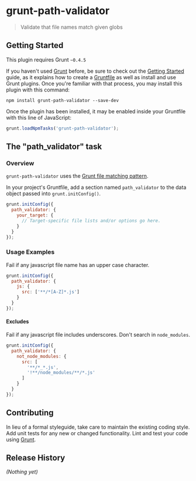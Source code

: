 # grunt-path-validator

> Validate that file names match given globs

## Getting Started
This plugin requires Grunt `~0.4.5`

If you haven't used [Grunt](http://gruntjs.com/) before, be sure to check out the [Getting Started](http://gruntjs.com/getting-started) guide, as it explains how to create a [Gruntfile](http://gruntjs.com/sample-gruntfile) as well as install and use Grunt plugins. Once you're familiar with that process, you may install this plugin with this command:

```shell
npm install grunt-path-validator --save-dev
```

Once the plugin has been installed, it may be enabled inside your Gruntfile with this line of JavaScript:

```js
grunt.loadNpmTasks('grunt-path-validator');
```

## The "path_validator" task

### Overview
`grunt-path-validator` uses the [Grunt file matching pattern](http://gruntjs.com/configuring-tasks#files).


In your project's Gruntfile, add a section named `path_validator` to the data object passed into `grunt.initConfig()`.

```js
grunt.initConfig({
  path_validator: {
    your_target: {
      // Target-specific file lists and/or options go here.
    }
  }
});
```

### Usage Examples

Fail if any javascript file name has an upper case character.

```js
grunt.initConfig({
  path_validator: {
    js: {
      src: ['**/*[A-Z]*.js']
    }
  }
});
```

#### Excludes

Fail if any javascript file includes underscores. Don't search in `node_modules`.

```js
grunt.initConfig({
  path_validator: {
    not_node_modules: {
      src: [
        '**/*_*.js',
        '!**/node_modules/**/*.js'
      ]
    }
  }
});
```

## Contributing
In lieu of a formal styleguide, take care to maintain the existing coding style. Add unit tests for any new or changed functionality. Lint and test your code using [Grunt](http://gruntjs.com/).

## Release History
_(Nothing yet)_

